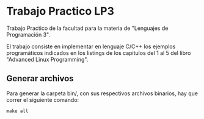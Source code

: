 # Trabajo Practico LP3

Trabajo Practico de la facultad para la materia de "Lenguajes de Programación 3".

El trabajo consiste en implementar en lenguaje C/C++ los ejemplos programáticos indicados en los listings de los capitulos del 1 al 5 del libro "Advanced Linux Programming".

## Generar archivos

Para generar la carpeta bin/, con sus respectivos archivos binarios, hay que correr el siguiente comando:

```
make all
```
